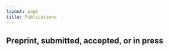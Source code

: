 ```yaml
---
layout: page
title: Publications
---
```



## Preprint, submitted, accepted, or in press

<!--
| **Status** | **Title**  | **Author(s)** | **Journal**  | **Link**  | **Print**  | **Code**  | **Data**  | **Notes**  |
|------------|------------|---------------|--------------|-----------|------------|-----------|-----------|------------|
| Submitted | Mutualist dispersers and the global distribution of masting: mediation by climate and fertility | Journé and 93 others | Nature Plants | || | | |
| In press | Introduction to quantitative ecology: mathematical and statistical modelling for beginners by T.E. Essington, 2021 | J.D.T. Savage and C.M. Moore | The Quarterly Review of Biology | | | | | Book review |

## Peer-reviewed publications

| **Year**  | **Title**  | **Author(s)**  | **Journal**  | **Link**     | **Reprint**  | **Code**  | **Data**  | **Notes**  |
|-----------|------------|----------------|--------------|--------------|--------------|-----------|-----------|------------|
| 2022 | Globally, tree fecundity exceeds productivity gradients | V. Journé and 93 others | Ecology Letters | [Link](https://onlinelibrary.wiley.com/doi/full/10.1111/ele.14012?casa_token=t6kShsh6qR4AAAAA:rrDgzzLJaPu19JhqH9fjRPEsnbQ2M6pstBn-XIEDsVfco4FdjmLnAvsofoLvqylXqCGVReGeKT7o9ZI) | Open access | | | |
| 2022 | Limits to reproduction and seed size-number trade-offs that shape forest dominance and future recovery | T. Qiu and 102 others | Nature Communications | [Link](https://www.nature.com/articles/s41467-022-30037-9) | Open access | [Code](https://cran.r-project.org/web/packages/mastif/index.html) | [Data](https://research.repository.duke.edu/concern/datasets/sn009z63q?locale=en) | |
| 2022 | Global urbanization drives parallel environmental and evolutionary change | J.S. Santangelo and 287 others | Science | [Link](https://www.science.org/doi/10.1126/science.abk0989) | | [Code](https://github.com/James-S-Santangelo/glue_pc) | [Data](https://github.com/James-S-Santangelo/glue_pc) | [Cover](https://www.science.org/cms/asset/f59b9d07-9081-42fe-99c1-4868fe29e88b/science.2022.375.issue-6586.largecover.jpg) |
| 2021 | Continent-wide tree fecundity driven by indirect climate effects | J.S. Clark and 61 others | Nature Communications | [Link](https://www.nature.com/articles/s41467-020-20836-3) | Open access | [Code](https://cran.r-project.org/web/packages/mastif/index.html) | [Data](https://research.repository.duke.edu/concern/datasets/sn009z63q?locale=en) | |
| 2020 | Trends and transitions in 150 years of The American Naturalist | V.B Smocovitis, D.I. Bolnick, C.M. Moore, P.L. Morse | The American Naturalist | [Link](https://www.journals.uchicago.edu/doi/full/10.1086/711418) | Open access || [Data](https://datadryad.org/stash/dataset/doi:10.5061/dryad.msbcc2fw9) | |
| 2020 | On mutualism, models, and masting: the effects of seed-dispersing animals on the plants they disperse | C.M. Moore, J.W. Dittel | Journal of Ecology | [Link](http://dx.doi.org/10.1111/1365-2745.13414) | Open access ||| Forum article|
| 2020 | Fast and slow advances toward a deeper integration of theory and empiricism | K.C. Abbott, F. Ji, C.R. Stieha, C.M. Moore | Theoretical Ecology | [Link](https://link.springer.com/article/10.1007/s12080-019-00441-x) | [Reprint](/Publications/reprints/Abbott_et_al._2020.pdf) ||| |
| 2019 | The mismatch in distributions of vertebrates and the plants that they disperse |  J.W. Dittel, C.M. Moore, S.B. Vander Wall | Ecography  |  [Link](https://onlinelibrary.wiley.com/doi/10.1111/ecog.03876) | Open access  | [Link](https://github.com/dispersing/SpatialRandomizations) | [Data](https://datadryad.org/resource/doi:10.5061/dryad.cp39t21) | Named Editor's Choice|
| 2018 | Population dynamics of mutualism and intraspecific density dependence: how &theta;-logistic-like density dependence affects mutualistic positive feedback |  C.M. Moore, S.A. Catella, K.C. Abbott | Ecological Modelling  | [Link](https://www.sciencedirect.com/science/article/pii/S0304380017304775) | [Reprint](/Publications/reprints/Moore_et_al._2018.pdf), [SuppMatt](/Publications/reprints/Moore_et_al._2018_SuppMat.pdf) | [Link](https://github.com/dispersing/Mutualism-NonlinearDensityDependence) | ||
| 2016 | QPot: An R Package for the Analysis of Two-Dimensional Stochastic Differential Equations   |  C.M. Moore, C.R. Stieha, B.C. Nolting, M.K. Cameron, K.C. Abbott | The R Journal  |  [Link](https://journal.r-project.org/archive/2016/RJ-2016-031/index.html) | Open access  | [CRAN](https://cran.r-project.org/package=QPot), [GitHub](https://github.com/bmarkslash7/QPot)  |   | Software listed below|
| 2016 | Interaction diversity of North American seed-dispersal mutualisms   | S.B. Vander Wall,  C.M. Moore  | Global Ecology and Biogeography   | [Link](http://onlinelibrary.wiley.com/doi/10.1111/geb.12502/full)   | [Reprint](/Publications/reprints/Vander_Wall_and_Moore_2016.pdf)   |   |   ||
| 2015 | Scatter-hoarding rodents disperse seeds to safe sites in a fire-prone ecosystem	| C.M. Moore, S.B. Vander Wall	 | Plant Ecology	 | [Link](http://link.springer.com/article/10.1007/s11258-015-0497-1)  | [Reprint](/Publications/reprints/Moore_and_Vander_Wall_2015.pdf)  | [Link](https://github.com/dispersing/2DKernSim)  |   ||
| 2012 | Jeffrey Pine Seed Dispersal in the Sierra San Pedro M&aacute;rtir, Baja California, Mexico	  | S.B. Vander Wall, M.S. Enders, S. Barga, C.M. Moore, A. Seaman, R. Perea	  | Western North American Naturalist	  | [Link](http://scholarsarchive.byu.edu/wnan/vol72/iss4/9/)  | [Reprint](/Publications/reprints/Vander_Wall_et_al._2012.pdf)  |   ||

## Software

| **Year**  | **Title**  | **Author(s)**  | **Environment**  | **Link**  | **Notes**  |
|-----------|------------|----------------|------------------|-----------|------------|
| 2015 | QPot: Quasi-Potential Analysis for Stochastic Differential Equations	 | C.M. Moore, C.R. Stieha, B.C. Nolting, M.K. Cameron, K.C. Abbott, J. Gregson | [R](https://www.r-project.org/) | [CRAN](https://cran.r-project.org/web/packages/QPot/index.html) [GitHub](https://github.com/bmarkslash7/QPot) | version 1.1: ![alt text](https://cranlogs.r-pkg.org/badges/grand-total/QPot "Badge") |


## Other publications

| **Year**  | **Title**  | **Author(s)**  | **Journal**  | **Link**  | **Reprint** | **Notes**  |
|-----------|------------|----------------|--------------|--------------|----------|-----------|
| 2014 | Seed Dispersal and Seed Dispersal Syndromes in Manzanitas, and Other Higher Plants	 | C.M. Moore	 | University of Nevada, Reno	 | [Link](http://gradworks.umi.com/36/26/3626102.html) | [Reprint](/Publications/reprints/Moore_2014_Dissertation.pdf) | Dissertation |
| 2014 | The Jepson Manual: Vascular Plants of California	 | C.M. Moore	 | Western North American Naturalist	 | [Link](http://scholarsarchive.byu.edu/wnan/vol74/iss1/16/) | [Reprint](/Publications/reprints/Moore_2014.pdf) | Book review |
| 2011 | Pollination and Floral Ecology	 | C.M. Moore	 | Plant Science Bulletin	 | [Link](http://www.botany.org/PlantScienceBulletin/PSB-2011-57-4.pdf) | [Reprint](/Publications/reprints/Moore_2011_PSB.pdf) | Book review |
| 2011 | Invasives: Classify with Care	 | C.M. Moore	 | Science	 | [Link](http://www.sciencemag.org/content/333/6045/936.2) | [Reprint](/Publications/reprints/Moore_2011.pdf) | Letter |
| 2009 | Let's Give Them Something To Talk About	| C.M. Moore	 | Frontiers in Ecology and the Environment	 | [Link](http://www.esajournals.org/doi/abs/10.1890/1540-9295-7.9.501) | [Reprint](/Publications/reprints/Moore_and_Forister_2009.pdf) | Letter |
-->
